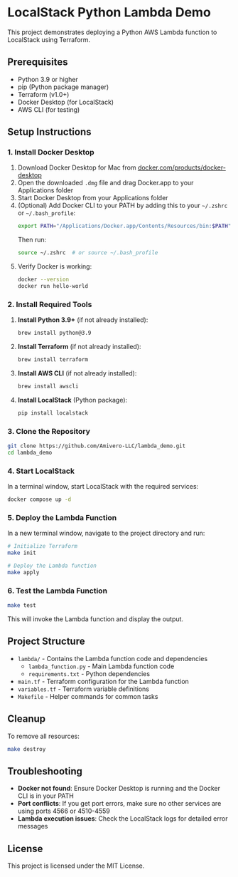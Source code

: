 # LocalStack Python Lambda Demo

This project demonstrates deploying a Python AWS Lambda function to LocalStack using Terraform.

## Prerequisites

- Python 3.9 or higher
- pip (Python package manager)
- Terraform (v1.0+)
- Docker Desktop (for LocalStack)
- AWS CLI (for testing)

## Setup Instructions

### 1. Install Docker Desktop

1. Download Docker Desktop for Mac from [docker.com/products/docker-desktop](https://www.docker.com/products/docker-desktop/)
2. Open the downloaded `.dmg` file and drag Docker.app to your Applications folder
3. Start Docker Desktop from your Applications folder
4. (Optional) Add Docker CLI to your PATH by adding this to your `~/.zshrc` or `~/.bash_profile`:
   ```bash
   export PATH="/Applications/Docker.app/Contents/Resources/bin:$PATH"
   ```
   Then run:
   ```bash
   source ~/.zshrc  # or source ~/.bash_profile
   ```
5. Verify Docker is working:
   ```bash
   docker --version
   docker run hello-world
   ```

### 2. Install Required Tools

1. **Install Python 3.9+** (if not already installed):
   ```bash
   brew install python@3.9
   ```

2. **Install Terraform** (if not already installed):
   ```bash
   brew install terraform
   ```

3. **Install AWS CLI** (if not already installed):
   ```bash
   brew install awscli
   ```

4. **Install LocalStack** (Python package):
   ```bash
   pip install localstack
   ```

### 3. Clone the Repository

```bash
git clone https://github.com/Amivero-LLC/lambda_demo.git
cd lambda_demo
```

### 4. Start LocalStack

In a terminal window, start LocalStack with the required services:

```bash
docker compose up -d
```

### 5. Deploy the Lambda Function

In a new terminal window, navigate to the project directory and run:

```bash
# Initialize Terraform
make init

# Deploy the Lambda function
make apply
```

### 6. Test the Lambda Function

```bash
make test
```

This will invoke the Lambda function and display the output.

## Project Structure

- `lambda/` - Contains the Lambda function code and dependencies
  - `lambda_function.py` - Main Lambda function code
  - `requirements.txt` - Python dependencies
- `main.tf` - Terraform configuration for the Lambda function
- `variables.tf` - Terraform variable definitions
- `Makefile` - Helper commands for common tasks

## Cleanup

To remove all resources:

```bash
make destroy
```

## Troubleshooting

- **Docker not found**: Ensure Docker Desktop is running and the Docker CLI is in your PATH
- **Port conflicts**: If you get port errors, make sure no other services are using ports 4566 or 4510-4559
- **Lambda execution issues**: Check the LocalStack logs for detailed error messages

## License

This project is licensed under the MIT License.